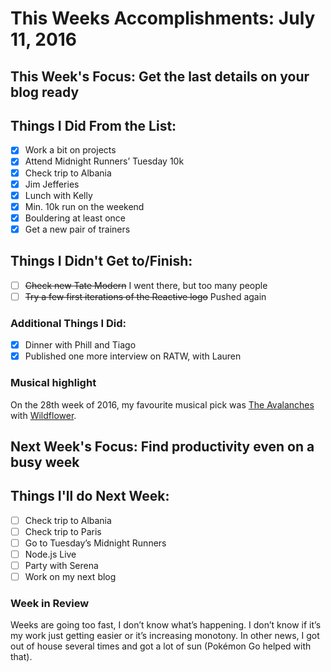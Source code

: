 # This Weeks Accomplishments: July 11, 2016

## This Week's Focus: Get the last details on your blog ready

## Things I Did From the List:
- [x] Work a bit on projects
- [x] Attend Midnight Runners’ Tuesday 10k
- [x] Check trip to Albania
- [x] Jim Jefferies
- [x] Lunch with Kelly
- [x] Min. 10k run on the weekend
- [x] Bouldering at least once
- [x] Get a new pair of trainers

## Things I Didn't Get to/Finish:
- [ ] ~~Check new Tate Modern~~ I went there, but too many people
- [ ] ~~Try a few first iterations of the Reactive logo~~ Pushed again

### Additional Things I Did:
- [x] Dinner with Phill and Tiago
- [x] Published one more interview on RATW, with Lauren

### Musical highlight
On the 28th week of 2016, my favourite musical pick was [The Avalanches](https://www.facebook.com/theavalanches/) with [Wildflower](https://open.spotify.com/album/6xaalWgqmC00dKgrFLlcmk).

## Next Week's Focus: Find productivity even on a busy week

## Things I'll do Next Week:
- [ ] Check trip to Albania
- [ ] Check trip to Paris
- [ ] Go to Tuesday’s Midnight Runners
- [ ] Node.js Live
- [ ] Party with Serena
- [ ] Work on my next blog

### Week in Review
Weeks are going too fast, I don’t know what’s happening. I don’t know if it’s my work just getting easier or it’s increasing monotony. In other news, I got out of house several times and got a lot of sun (Pokémon Go helped with that).

